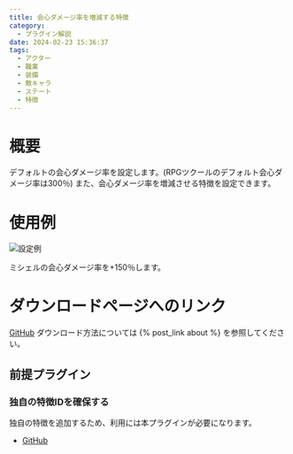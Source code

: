 ```yaml
---
title: 会心ダメージ率を増減する特徴
category:
  - プラグイン解説
date: 2024-02-23 15:36:37
tags:
  - アクター
  - 職業
  - 装備
  - 敵キャラ
  - ステート
  - 特徴
---
```


# 概要

デフォルトの会心ダメージ率を設定します。(RPGツクールのデフォルト会心ダメージ率は300％)
また、会心ダメージ率を増減させる特徴を設定できます。

# 使用例

![設定例](critical-damage-rate-trait.png "設定例")

ミシェルの会心ダメージ率を+150％します。

# ダウンロードページへのリンク

[GitHub](https://github.com/elleonard/DarkPlasma-MZ-Plugins/blob/release/DarkPlasma_CriticalDamageRateTrait.js)
ダウンロード方法については {% post_link about %} を参照してください。

## 前提プラグイン

### 独自の特徴IDを確保する

独自の特徴を追加するため、利用には本プラグインが必要になります。

- [GitHub](https://github.com/elleonard/DarkPlasma-MZ-Plugins/blob/release/DarkPlasma_AllocateUniqueTraitId.js)
